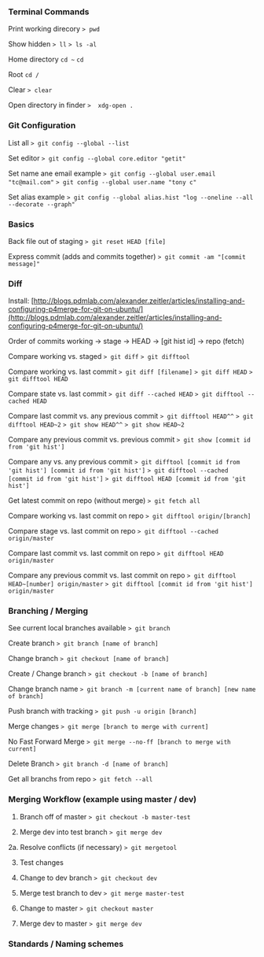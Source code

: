 ### Terminal Commands

Print working direcory
`> pwd`

Show hidden
`> ll`
`> ls -al`

Home directory
`cd ~`
`cd`

Root
`cd /`

Clear
`> clear`

Open directory in finder
`>  xdg-open .`


### Git Configuration

List all
`> git config --global --list`

Set editor
`> git config --global core.editor "getit"`

Set name ane email example
`> git config --global user.email "tc@mail.com"`
`> git config --global user.name "tony c"`

Set alias example
`> git config --global alias.hist "log --oneline --all --decorate --graph"`


### Basics

Back file out of staging
`> git reset HEAD [file]`

Express commit (adds and commits together)
`> git commit -am "[commit message]"`


### Diff

Install: 
[http://blogs.pdmlab.com/alexander.zeitler/articles/installing-and-configuring-p4merge-for-git-on-ubuntu/](http://blogs.pdmlab.com/alexander.zeitler/articles/installing-and-configuring-p4merge-for-git-on-ubuntu/)

Order of commits
working -> stage -> HEAD -> [git hist id] -> repo (fetch)

Compare working vs. staged
`> git diff`
`> git difftool`

Compare working vs. last commit
`> git diff [filename]`
`> git diff HEAD`
`> git difftool HEAD`

Compare state vs. last commit
`> git diff --cached HEAD`
`> git difftool --cached HEAD`

Compare last commit vs. any previous commit
`> git difftool HEAD^^`
`> git difftool HEAD~2`
`> git show HEAD^^`
`> git show HEAD~2`

Compare any previous commit vs. previous commit
`> git show [commit id from 'git hist']`

Compare any vs. any previous commit
`> git difftool [commit id from 'git hist'] [commit id from 'git hist']`
`> git difftool --cached [commit id from 'git hist']`
`> git difftool HEAD [commit id from 'git hist']`

Get latest commit on repo (without merge)
`> git fetch all`

Compare working vs. last commit on repo
`> git difftool origin/[branch]`

Compare stage vs. last commit on repo
`> git difftool --cached origin/master`

Compare last commit vs. last commit on repo
`> git difftool HEAD origin/master`

Compare any previous commit vs. last commit on repo
`> git difftool HEAD~[number] origin/master`
`> git difftool [commit id from 'git hist'] origin/master`


### Branching / Merging

See current local branches available
`> git branch`

Create branch
`> git branch [name of branch]`

Change branch
`> git checkout [name of branch]`

Create / Change branch
`> git checkout -b [name of branch]`

Change branch name
`> git branch -m [current name of branch] [new name of branch]`

Push branch with tracking
`> git push -u origin [branch]`

Merge changes
`> git merge [branch to merge with current]`

No Fast Forward Merge
`> git merge --no-ff [branch to merge with current]`

Delete Branch
`> git branch -d [name of branch]`

Get all branchs from repo
`> git fetch --all`


### Merging Workflow (example using master / dev)

1. Branch off of master
`> git checkout -b master-test`

2. Merge dev into test branch
`> git merge dev`

2a. Resolve conflicts (if necessary)
`> git mergetool`

3. Test changes

4. Change to dev branch
`> git checkout dev`

5. Merge test branch to dev
`> git merge master-test`

6. Change to master
`> git checkout master`

7. Merge dev to master
`> git merge dev`


### Standards / Naming schemes


